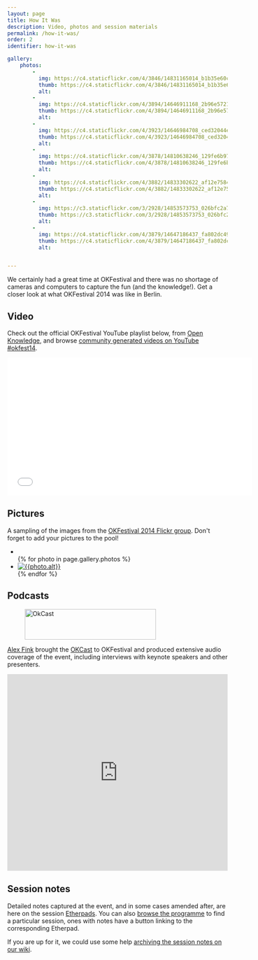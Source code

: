 ```yaml
---
layout: page
title: How It Was
description: Video, photos and session materials
permalink: /how-it-was/
order: 2
identifier: how-it-was

gallery:
    photos:
        -
          img: https://c4.staticflickr.com/4/3846/14831165014_b1b35e60cb_c.jpg
          thumb: https://c4.staticflickr.com/4/3846/14831165014_b1b35e60cb_n.jpg
          alt:
        -
          img: https://c4.staticflickr.com/4/3894/14646911168_2b96e5721c_c.jpg
          thumb: https://c4.staticflickr.com/4/3894/14646911168_2b96e5721c_n.jpg
          alt:
        -
          img: https://c4.staticflickr.com/4/3923/14646984708_ced32044e6_c.jpg
          thumb: https://c4.staticflickr.com/4/3923/14646984708_ced32044e6_n.jpg
          alt:
        -
          img: https://c4.staticflickr.com/4/3878/14810638246_129fe6b97b_c.jpg
          thumb: https://c4.staticflickr.com/4/3878/14810638246_129fe6b97b_n.jpg
          alt:
        -
          img: https://c4.staticflickr.com/4/3882/14833302622_af12e7584e_c.jpg
          thumb: https://c4.staticflickr.com/4/3882/14833302622_af12e7584e_n.jpg
          alt:
        -
          img: https://c3.staticflickr.com/3/2928/14853573753_026bfc2a74_c.jpg
          thumb: https://c3.staticflickr.com/3/2928/14853573753_026bfc2a74_n.jpg
          alt:
        -
          img: https://c4.staticflickr.com/4/3879/14647186437_fa802dc498_c.jpg
          thumb: https://c4.staticflickr.com/4/3879/14647186437_fa802dc498_n.jpg
          alt:


---
```


<!-- -
          img: https://c4.staticflickr.com/4/3847/14527275067_dfc1c0a927_z.jpg
          thumb: https://c4.staticflickr.com/4/3847/14527275067_dfc1c0a927_n.jpg
          alt:
        -
          img: https://c2.staticflickr.com/6/5586/14733484523_bf2e858805_z.jpg
          thumb: https://c2.staticflickr.com/6/5586/14733484523_bf2e858805_n.jpg
          alt: -->
<div class="summary">We certainly had a great time at OKFestival and there was no shortage of cameras and computers to capture the fun (and the knowledge!). Get a closer look at what OKFestival 2014 was like in Berlin.</div>

## Video

Check out the official OKFestival YouTube playlist below, from <a title="Open Knowledge YouTube Channel" href="https://www.youtube.com/user/openknowledgefdn/">Open Knowledge</a>, and browse <a href="https://www.youtube.com/results?search_query=%23okfest14">community generated videos on YouTube #okfest14</a>.

<iframe src="//www.youtube.com/embed/videoseries?list=PLOGV29UsPM6icd01P6fwU74PQEAXL0H4q" height="315" width="560" allowfullscreen="" frameborder="0"></iframe>


## Pictures

A sampling of the images from the <a href="https://www.flickr.com/groups/okfestival2014/">OKFestival 2014 Flickr group</a>. Don't forget to add your pictures to the pool!

<div id="gallery-1">
<ul>
    <li class="grid-sizer"></li>
    {% for photo in page.gallery.photos %}
    <li><a href="{{photo.img}}" data-imagelightbox="e"><img src="{{photo.thumb}}" alt="{{photo.alt}}" /></a></li>
    {% endfor %}
</ul>
</div>

<script src="https://code.jquery.com/jquery-1.11.1.min.js"></script>
<!-- <script src="{{ "/static/js/vendor/masonry.pkgd.min.js" | prepend: site.baseurl }}" ></script>
 -->
<script src="/static/js/vendor/imagelightbox.min.js"></script>
<script>
    $( function()
    {
        // OVERLAY

            overlayOn = function()
            {
                $( '<div id="imagelightbox-overlay"></div>' ).appendTo( 'body' );
            },
            overlayOff = function()
            {
                $( '#imagelightbox-overlay' ).remove();
            },

         // ARROWS

            arrowsOn = function( instance, selector )
            {
                var $arrows = $( '<button type="button" class="imagelightbox-arrow imagelightbox-arrow-left"></button><button type="button" class="imagelightbox-arrow imagelightbox-arrow-right"></button>' );

                $arrows.appendTo( 'body' );

                $arrows.on( 'click touchend', function( e )
                {
                    e.preventDefault();

                    var $this   = $( this ),
                        $target = $( selector + '[href="' + $( '#imagelightbox' ).attr( 'src' ) + '"]' ),
                        index   = $target.index( selector );

                    if( $this.hasClass( 'imagelightbox-arrow-left' ) )
                    {
                        index = index - 1;
                        if( !$( selector ).eq( index ).length )
                            index = $( selector ).length;
                    }
                    else
                    {
                        index = index + 1;
                        if( !$( selector ).eq( index ).length )
                            index = 0;
                    }

                    instance.switchImageLightbox( index );
                    return false;
                });
            },
            arrowsOff = function()
            {
                $( '.imagelightbox-arrow' ).remove();
            };

            var instanceF = $( 'li a' ).imageLightbox(
        {
            onStart:        function() { overlayOn(); arrowsOn( instanceF, $( 'li a' ) ); },
            onEnd:          function() { overlayOff(); arrowsOff(); },
            onLoadStart:    function() {  },
            onLoadEnd:      function() {  $( '.imagelightbox-arrow' ).css( 'display', 'block' ); }
        });

    });




</script>

## Podcasts

<div class="pull">
    <figure>
    <a href="http://okcast.org/tag/okfestival2014/"><img alt="OkCast" src="http://2014.okfestival.org/wp-content/uploads/2014/09/OkCast_Logo_Horizontal_Color_Small-300x70.png" width="300" height="70" /></a>
    </figure>
</div>

<a href="https://twitter.com/alexfink">Alex Fink</a> brought the <a title="OKFestival podcasts at the OKCast" href="http://okcast.org/tag/okfestival2014/">OKCast</a> to OKFestival and produced extensive audio coverage of the event, including interviews with keynote speakers and other presenters.


<iframe width="100%" height="450" scrolling="no" frameborder="no" src="https://w.soundcloud.com/player/?url=https%3A//api.soundcloud.com/playlists/50785840&amp;auto_play=false&amp;hide_related=false&amp;show_comments=true&amp;show_user=true&amp;show_reposts=false&amp;visual=true"></iframe>


## Session notes

Detailed notes captured at the event, and in some cases amended after, are here on the session <a href="https://pad.okfn.org/p/Pad_of_Pads">Etherpads</a>. You can also <a title="Festival Programme" href="http://2014.okfestival.org/festival-programme/">browse the programme</a> to find a particular session, ones with notes have a button linking to the corresponding Etherpad.

If you are up for it, we could use some help <a href="http://wiki.okfn.org/OKFestival#OKFestival_Session_Notes_How_to">archiving the session notes on our wiki</a>.
